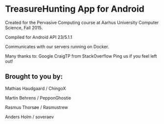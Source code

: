 # TreasureHunting App for Android
Created for the Pervasive Computing course at Aarhus University Computer Science, Fall 2015.

Compiled for Android API 23/5.1.1

Communicates with our servers running on Docker.

Many thanks to:
Google
CraigTP from StackOverflow
Ping us if you feel left out!


## Brought to you by:
Mathias Haudgaard 	/ ChingoX

Martin Behrens 		/ PepponGhostie

Rasmus Thorsøe 		/ Rasmustrew

Anders Holm 		/ soveraev


